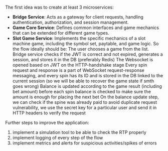 The first idea was to create at least 3 microservices:
- **Bridge Service**: Acts as a gateway for client requests, handling authentication, authorization, and session management.
- **Game Core Service**: Defines common interfaces and game mechanics that can be extended for different game types.
- **Slot Game Service**: Implements the specific mechanics of a slot machine game, including the symbol set, paytable, and game logic.
 
So the flow ideally should be:
The user chooses a game from the list.
Bridge service checks if the JWT is correct and not expired, generates a session, and stores it in the DB (preferably Redis)
The Websocket is opened based on JWT on the HTTP-handshake stage
Every spin request and response is a part of WebSocket request-response messaging, and every spin has its ID and is stored in the DB linked to the current session (so we will be able to recover the game state if smth goes wrong)
Balance is updated according to the game result (including bet amount) before each spin balance is checked to make sure the amount is enough for placing the next bet
On the balance update step, we can check if the spine was already paid to avoid duplicate request vulnerability, we use the secret key for a particular user and send it in HTTP headers to verify the request

Further steps to improve the application:
1) implement a simulation tool to be able to check the RTP properly
2) implement logging of every step of the flow
3) implement metrics and alerts for suspicious activities/spikes of errors
